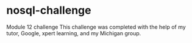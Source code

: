 # nosql-challenge
Module 12 challenge
This challenge was completed with the help of my tutor, Google, xpert learning, and my Michigan group. 
